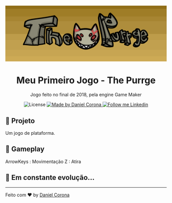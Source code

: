 <p align="center">
    <img alt="Git Explorer" src="./.github/capa.png"/>
</p>

<h1 align="center">
	Meu Primeiro Jogo - The Purrge
</h1>

<p align="center">Jogo feito no final de 2018, pela engine Game Maker</p>

<p align="center">
  <img alt="License" src="https://img.shields.io/badge/license-MIT-ffffff">

  <a href="https://github.com/dnlcorona">
    <img alt="Made by Daniel Corona" src="https://img.shields.io/badge/Made%20by-Daniel%20Corona-ffffff">
  </a>

  <a href="https://www.linkedin.com/in/dnlcorona/" target="_blank">
    <img alt="Follow me Linkedin" src="https://img.shields.io/badge/Follow%20up-dnlcorona-ffffff?style=social&logo=linkedin">
  </a>
</p>

## 🚀 Projeto

Um jogo de plataforma.

## 🚀 Gameplay

ArrowKeys : Movimentação
Z : Atira


## 🚀 **Em constante evolução...**

---

Feito com ♥ by [Daniel Corona](https://www.linkedin.com/in/dnlcorona/)